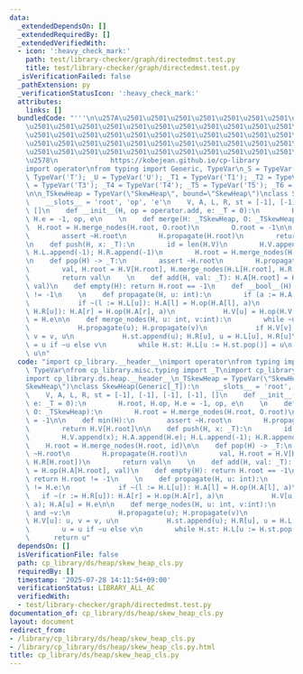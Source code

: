 ```yaml
---
data:
  _extendedDependsOn: []
  _extendedRequiredBy: []
  _extendedVerifiedWith:
  - icon: ':heavy_check_mark:'
    path: test/library-checker/graph/directedmst.test.py
    title: test/library-checker/graph/directedmst.test.py
  _isVerificationFailed: false
  _pathExtension: py
  _verificationStatusIcon: ':heavy_check_mark:'
  attributes:
    links: []
  bundledCode: "'''\n\u257A\u2501\u2501\u2501\u2501\u2501\u2501\u2501\u2501\u2501\u2501\
    \u2501\u2501\u2501\u2501\u2501\u2501\u2501\u2501\u2501\u2501\u2501\u2501\u2501\
    \u2501\u2501\u2501\u2501\u2501\u2501\u2501\u2501\u2501\u2501\u2501\u2501\u2501\
    \u2501\u2501\u2501\u2501\u2501\u2501\u2501\u2501\u2501\u2501\u2501\u2501\u2501\
    \u2501\u2501\u2501\u2501\u2501\u2501\u2501\u2501\u2501\u2501\u2501\u2501\u2501\
    \u2578\n             https://kobejean.github.io/cp-library               \n'''\n\
    import operator\nfrom typing import Generic, TypeVar\n_S = TypeVar('S'); _T =\
    \ TypeVar('T'); _U = TypeVar('U'); _T1 = TypeVar('T1'); _T2 = TypeVar('T2'); _T3\
    \ = TypeVar('T3'); _T4 = TypeVar('T4'); _T5 = TypeVar('T5'); _T6 = TypeVar('T6')\n\
    \n\n_TSkewHeap = TypeVar(\"SkewHeap\", bound=\"SkewHeap\")\nclass SkewHeap(Generic[_T]):\n\
    \    __slots__ = 'root', 'op', 'e'\n    V, A, L, R, st = [-1], [-1], [-1], [-1],\
    \ []\n    def __init__(H, op = operator.add, e: _T = 0):\n        H.root, H.op,\
    \ H.e = -1, op, e\n    \n    def merge(H: _TSkewHeap, O: _TSkewHeap):\n      \
    \  H.root = H.merge_nodes(H.root, O.root)\n        O.root = -1\n\n    def min(H):\n\
    \        assert ~H.root\n        H.propagate(H.root)\n        return H.V[H.root]\n\
    \n    def push(H, x: _T):\n        id = len(H.V)\n        H.V.append(x); H.A.append(H.e);\
    \ H.L.append(-1); H.R.append(-1)\n        H.root = H.merge_nodes(H.root, id)\n\
    \n    def pop(H) -> _T:\n        assert ~H.root\n        H.propagate(H.root)\n\
    \        val, H.root = H.V[H.root], H.merge_nodes(H.L[H.root], H.R[H.root])\n\
    \        return val\n    \n    def add(H, val: _T): H.A[H.root] = H.op(H.A[H.root],\
    \ val)\n    def empty(H): return H.root == -1\n    def __bool__(H): return H.root\
    \ != -1\n    \n    def propagate(H, u: int):\n        if (a := H.A[u]) != H.e:\n\
    \            if ~(l := H.L[u]): H.A[l] = H.op(H.A[l], a)\n            if ~(r :=\
    \ H.R[u]): H.A[r] = H.op(H.A[r], a)\n            H.V[u] = H.op(H.V[u], a); H.A[u]\
    \ = H.e\n\n    def merge_nodes(H, u: int, v:int):\n        while ~u and ~v:\n\
    \            H.propagate(u); H.propagate(v)\n            if H.V[v] < H.V[u]: u,\
    \ v = v, u\n            H.st.append(u); H.R[u], u = H.L[u], H.R[u]\n        u\
    \ = u if ~u else v\n        while H.st: H.L[u := H.st.pop()] = u\n        return\
    \ u\n"
  code: "import cp_library.__header__\nimport operator\nfrom typing import Generic,\
    \ TypeVar\nfrom cp_library.misc.typing import _T\nimport cp_library.ds.__header__\n\
    import cp_library.ds.heap.__header__\n_TSkewHeap = TypeVar(\"SkewHeap\", bound=\"\
    SkewHeap\")\nclass SkewHeap(Generic[_T]):\n    __slots__ = 'root', 'op', 'e'\n\
    \    V, A, L, R, st = [-1], [-1], [-1], [-1], []\n    def __init__(H, op = operator.add,\
    \ e: _T = 0):\n        H.root, H.op, H.e = -1, op, e\n    \n    def merge(H: _TSkewHeap,\
    \ O: _TSkewHeap):\n        H.root = H.merge_nodes(H.root, O.root)\n        O.root\
    \ = -1\n\n    def min(H):\n        assert ~H.root\n        H.propagate(H.root)\n\
    \        return H.V[H.root]\n\n    def push(H, x: _T):\n        id = len(H.V)\n\
    \        H.V.append(x); H.A.append(H.e); H.L.append(-1); H.R.append(-1)\n    \
    \    H.root = H.merge_nodes(H.root, id)\n\n    def pop(H) -> _T:\n        assert\
    \ ~H.root\n        H.propagate(H.root)\n        val, H.root = H.V[H.root], H.merge_nodes(H.L[H.root],\
    \ H.R[H.root])\n        return val\n    \n    def add(H, val: _T): H.A[H.root]\
    \ = H.op(H.A[H.root], val)\n    def empty(H): return H.root == -1\n    def __bool__(H):\
    \ return H.root != -1\n    \n    def propagate(H, u: int):\n        if (a := H.A[u])\
    \ != H.e:\n            if ~(l := H.L[u]): H.A[l] = H.op(H.A[l], a)\n         \
    \   if ~(r := H.R[u]): H.A[r] = H.op(H.A[r], a)\n            H.V[u] = H.op(H.V[u],\
    \ a); H.A[u] = H.e\n\n    def merge_nodes(H, u: int, v:int):\n        while ~u\
    \ and ~v:\n            H.propagate(u); H.propagate(v)\n            if H.V[v] <\
    \ H.V[u]: u, v = v, u\n            H.st.append(u); H.R[u], u = H.L[u], H.R[u]\n\
    \        u = u if ~u else v\n        while H.st: H.L[u := H.st.pop()] = u\n  \
    \      return u"
  dependsOn: []
  isVerificationFile: false
  path: cp_library/ds/heap/skew_heap_cls.py
  requiredBy: []
  timestamp: '2025-07-28 14:11:54+09:00'
  verificationStatus: LIBRARY_ALL_AC
  verifiedWith:
  - test/library-checker/graph/directedmst.test.py
documentation_of: cp_library/ds/heap/skew_heap_cls.py
layout: document
redirect_from:
- /library/cp_library/ds/heap/skew_heap_cls.py
- /library/cp_library/ds/heap/skew_heap_cls.py.html
title: cp_library/ds/heap/skew_heap_cls.py
---
```


